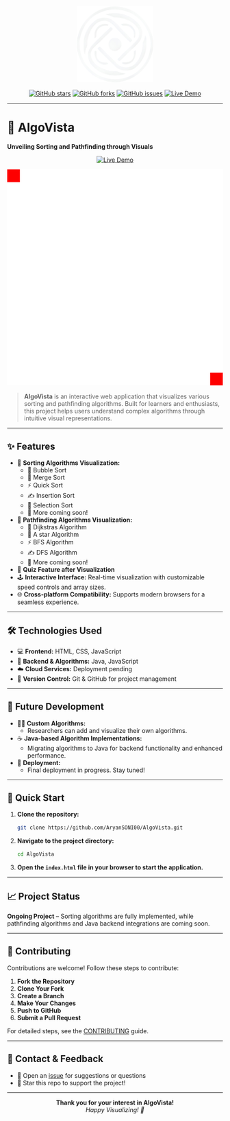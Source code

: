 <!-- Banner / Logo -->
<p align="center">
  <img src="logo.png" alt="AlgoVista Logo" width="180"/>
</p>

<!-- Badges -->
<p align="center">
  <a href="https://github.com/git-raghav/AlgoVista.git"><img src="https://img.shields.io/github/stars/git-raghav/AlgoVista?style=for-the-badge" alt="GitHub stars"></a>
  <a href="https://github.com/git-raghav/AlgoVista/fork"><img src="https://img.shields.io/github/forks/git-raghav/AlgoVista?style=for-the-badge" alt="GitHub forks"></a>
  <a href="https://github.com/git-raghav/AlgoVista/issues"><img src="https://img.shields.io/github/issues/git-raghav/AlgoVista?style=for-the-badge" alt="GitHub issues"></a>
  <a href="https://git-raghav.github.io/AlgoVista/"><img src="https://img.shields.io/badge/Live%20Demo-Online-brightgreen?style=for-the-badge" alt="Live Demo"></a>
</p>

---

# 🚀 AlgoVista

**Unveiling Sorting and Pathfinding through Visuals**

<p align="center">
  <a href="https://git-raghav.github.io/AlgoVista/"><img src="https://img.shields.io/badge/TRY%20IT%20NOW-Live%20Demo-orange?style=for-the-badge" alt="Live Demo"></a>
</p>

<p align="center">
  <img src="path-2.gif" alt="AlgoVista Demo" width="600"/>
</p>

> **AlgoVista** is an interactive web application that visualizes various sorting and pathfinding algorithms. Built for learners and enthusiasts, this project helps users understand complex algorithms through intuitive visual representations.

---

## ✨ Features

-   🔢 **Sorting Algorithms Visualization:**
    -   🫧 Bubble Sort
    -   🧩 Merge Sort
    -   ⚡ Quick Sort
    -   ✍️ Insertion Sort
    -   🎯 Selection Sort
    -   🚀 More coming soon!
-   🔢 **Pathfinding Algorithms Visualization:**
    -   🫧 Dijkstras Algorithm
    -   🧩 A star Algorithm
    -   ⚡ BFS Algorithm
    -   ✍️ DFS Algorithm
    -   🚀 More coming soon!
-   🔢 **Quiz Feature after Visualization**
-   🕹️ **Interactive Interface:** Real-time visualization with customizable speed controls and array sizes.
-   🌐 **Cross-platform Compatibility:** Supports modern browsers for a seamless experience.

---

## 🛠️ Technologies Used

-   💻 **Frontend:** HTML, CSS, JavaScript
-   🧠 **Backend & Algorithms:** Java, JavaScript
-   ☁️ **Cloud Services:** Deployment pending
-   🔗 **Version Control:** Git & GitHub for project management

---

## 🌱 Future Development

-   🧑‍💻 **Custom Algorithms:**
    -   Researchers can add and visualize their own algorithms.
-   ☕ **Java-based Algorithm Implementations:**
    -   Migrating algorithms to Java for backend functionality and enhanced performance.
-   🚀 **Deployment:**
    -   Final deployment in progress. Stay tuned!

---

## 🏁 Quick Start

1. **Clone the repository:**
    ```bash
    git clone https://github.com/AryanSONI00/AlgoVista.git
    ```
2. **Navigate to the project directory:**
    ```bash
    cd AlgoVista
    ```
3. **Open the `index.html` file in your browser to start the application.**

---

## 📈 Project Status

**Ongoing Project** – Sorting algorithms are fully implemented, while pathfinding algorithms and Java backend integrations are coming soon.

---

## 🤝 Contributing

Contributions are welcome! Follow these steps to contribute:

1. **Fork the Repository**
2. **Clone Your Fork**
3. **Create a Branch**
4. **Make Your Changes**
5. **Push to GitHub**
6. **Submit a Pull Request**

For detailed steps, see the [CONTRIBUTING](CONTRIBUTING.md) guide.

---

## 📣 Contact & Feedback

-   💬 Open an [issue](https://github.com/git-raghav/AlgoVista/issues) for suggestions or questions
-   🌟 Star this repo to support the project!

---

<p align="center">
  <b>Thank you for your interest in AlgoVista!</b><br/>
  <em>Happy Visualizing! 🚀</em>
</p>

